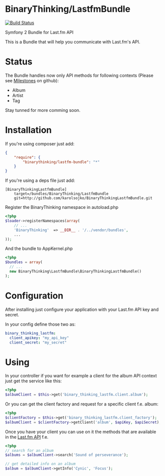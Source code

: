BinaryThinking/LastfmBundle
==========================

[![Build Status](https://secure.travis-ci.org/karolsojko/BinaryThinkingLastfmBundle.png)](http://travis-ci.org/karolsojko/BinaryThinkingLastfmBundle)

Symfony 2 Bundle for Last.fm API

This is a Bundle that will help you communicate with Last.fm's API. 

Status
======

The Bundle handles now only API methods for following contexts (Please see [Milestones](https://github.com/karolsojko/BinaryThinkingLastfmBundle/issues/milestones) on github):
- Album
- Artist
- Tag

Stay tunned for more comming soon.

Installation
============

If you're using composer just add:

```json
{
    "require": {
        "binarythinking/lastfm-bundle": "*"
    }
}
```

If you're using a deps file just add:

```
[BinaryThinkingLastfmBundle]
    target=/bundles/BinaryThinking/LastfmBundle
    git=http://github.com/karolsojko/BinaryThinkingLastfmBundle.git
```

Register the BinaryThinking namespace in autoload.php

```php
<?php
$loader->registerNamespaces(array(
    // ...
    'BinaryThinking'  => __DIR__ . '/../vendor/bundles',
    ...
));
```

And the bundle to AppKernel.php

```php
<?php
$bundles = array(
  // ...
  new BinaryThinking\LastfmBundle\BinaryThinkingLastfmBundle()
);
```

Configuration
=============

After installing just configure your application with your Last.fm API key and secret.

In your config define those two as:

```yaml
binary_thinking_lastfm:
  client_apikey: "my_api_key"
  client_secret: "my_secret"
```

Using
=====

In your controller if you want for example a client for the album API context just get the service like this:

```php
<?php
$albumClient = $this->get('binary_thinking_lastfm.client.album');
```

Or you can get the client factory and request for a specific client f.e. album:

```php
<?php
$clientFactory = $this->get('binary_thinking_lastfm.client_factory');
$albumClient = $clientFactory->getClient('album', $apiKey, $apiSecret);
```

Once you have your client you can use on it the methods that are available in the [Last.fm API](http://www.lastfm.pl/api/intro) f.e.

```php
<?php
// search for an album
$albums = $albumClient->search('Sound of perseverance');

// get detailed info on an album
$album = $albumClient->getInfo('Cynic', 'Focus');
```

